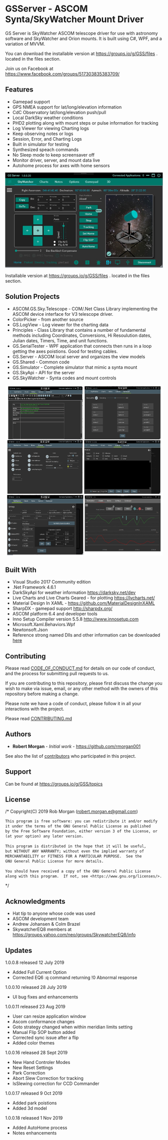 # GSServer - ASCOM Synta/SkyWatcher Mount Driver
GS Server is SkyWatcher ASCOM telescope driver for use with astronomy software and SkyWatcher and Orion mounts.  It is built using C#, WPF, and a variation of MVVM.

You can download the installable version at https://groups.io/g/GSS/files . located in the files section.

Join us on Facebook at https://www.facebook.com/groups/517303835383709/

## Features

* Gamepad support
* GPS NMEA support for lat/long/elevation information
* CdC Observatory lat/long/elevation push/pull
* Local DarkSky weather conditions
* PHD2 plotting along with mount steps or pulse information for tracking
* Log Viewer for viewing Charting logs
* Keep observing notes or logs
* Session, Error, and Charting Logs
* Built in simulator for testing
* Synthesized speach commands
* No Sleep mode to keep screensaver off
* Monitor driver, server, and mount data live
* Autohome process for axes with home sensors

![Alt text](Docs/gsserver2.jpg?raw=true "GSServer")

Installable version at https://groups.io/g/GSS/files .  located in the files section.

## Solution Projects

* ASCOM.GS.Sky.Telescope - COM/.Net Class Library implementing the ASCOM device interface for V3 telescope driver.
* ColorPicker - from another source
* GS.LogView - Log viewer for the charting data
* Principles - Class Library that contains a number of fundamental methods including Coordinates, Conversions, Hi Resoulution dates,               Julian dates, Timers, Time, and unit functions.
* GS.SerialTester - WPF application that connects then runs in a loop getting the axes poistions.  Good for testing cables.
* GS.Server - ASCOM local server and organizes the view models 
* GS.Shared - Common code
* GS.Simulator - Complete simulator that mimic a synta mount
* GS.SkyApi - API for the server
* GS.SkyWatcher - Synta codes and mount controls

![Alt text](Docs/GSScreens.jpg?raw=true "GSScreens")

## Built With

* Visual Studio 2017 Community edition
* .Net Framework 4.6.1
* DarkSkyApi for weather information https://darksky.net/dev
* Live Charts and Live Charts Geared - for plotting https://lvcharts.net/
* Material Design In XAML - https://github.com/MaterialDesignInXAML
* SharpDX - gamepad support http://sharpdx.org/
* ASCOM platform 6.4 and developer tools
* Inno Setup Compiler version 5.5.8 http://www.innosetup.com
* Microsoft.Xaml.Behaviors.Wpf
* Newtonsoft.Json
* Reference strong named Dlls and other information can be downloaded [here](https://drive.google.com/open?id=13nAFTjvD_HTZVNBRV0BwxsHk0EmJ1ayi)

## Contributing

Please read [CODE_OF_CONDUCT.md](https://github.com/rmorgan001/GSServer/blob/master/Docs/CODE_OF_CONDUCT.md) for details on our code of conduct, and the process for submitting pull requests to us.

If you are contributing to this repository, please first discuss the change you wish to make via issue,
email, or any other method with the owners of this repository before making a change. 

Please note we have a code of conduct, please follow it in all your interactions with the project.

Please read [CONTRIBUTING.md](https://github.com/rmorgan001/GSServer/blob/master/Docs/CONTRIBUTING.md)

## Authors

* **Robert Morgan** - *Initial work* - https://github.com/rmorgan001

See also the list of [contributors](https://github.com/your/project/contributors) who participated in this project.

## Support

Can be found at https://groups.io/g/GSS/topics

## License

/* 
    Copyright(C) 2019  Rob Morgan (robert.morgan.e@gmail.com)

    This program is free software: you can redistribute it and/or modify
    it under the terms of the GNU General Public License as published
    by the Free Software Foundation, either version 3 of the License, or
    (at your option) any later version.

    This program is distributed in the hope that it will be useful,
    but WITHOUT ANY WARRANTY; without even the implied warranty of
    MERCHANTABILITY or FITNESS FOR A PARTICULAR PURPOSE.  See the
    GNU General Public License for more details.

    You should have received a copy of the GNU General Public License
    along with this program.  If not, see <https://www.gnu.org/licenses/>.
 */

## Acknowledgments

* Hat tip to anyone whose code was used
* ASCOM development team
* Andrew Johansen & Colm Brazel
* SkywatcherEQ8 members at https://groups.yahoo.com/neo/groups/SkywatcherEQ8/info

## Updates

1.0.0.8 released 12 July 2019
* Added Full Current Option
* Corrected EQ6 :q command returning !0 Abnormal response

1.0.0.10 released 28 July 2019
* UI bug fixes and enhancements 
   
1.0.0.11 released 23 Aug 2019
* User can resize application window
* Ascom conformance changes
* Goto strategy changed when within meridian limits setting
* Manual Flip SOP button added
* Corrected sync issue after a flip
* Added color themes

1.0.0.16 released 28 Sept 2019
* New Hand Controler Modes
* New Reset Settings
* Park Correction
* Abort Slew Correction for tracking
* IsSlewing correction for CCD Commander

1.0.0.17 released 9 Oct 2019
* Added park poistions
* Added 3d model

1.0.0.18 released 1 Nov 2019
* Added AutoHome process
* Notes enhancements
